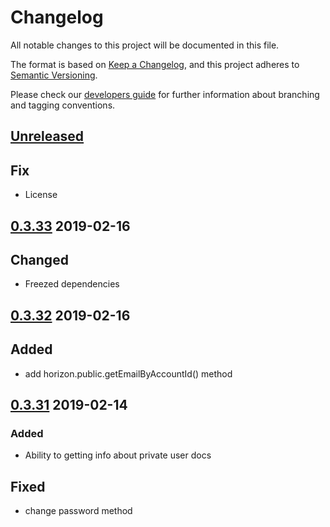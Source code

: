 # Changelog
All notable changes to this project will be documented in this file.

The format is based on [Keep a Changelog](https://keepachangelog.com/en/1.0.0/),
and this project adheres to [Semantic Versioning](https://semver.org/spec/v2.0.0.html).

Please check our [developers guide](https://gitlab.com/tokend/developers-guide)
for further information about branching and tagging conventions.

## [Unreleased]
## Fix
- License

## [0.3.33] 2019-02-16
## Changed
- Freezed dependencies

## [0.3.32] 2019-02-16
## Added
- add horizon.public.getEmailByAccountId() method

## [0.3.31] 2019-02-14

### Added
- Ability to getting info about private user docs

## Fixed
- change password method

[Unreleased]: https://github.com/tokend/admin-panel/compare/0.3.33...HEAD
[0.3.33]: https://github.com/tokend/admin-panel/compare/0.3.32...0.3.33
[0.3.32]: https://github.com/tokend/admin-panel/compare/0.3.31...0.3.32
[0.3.31]: https://github.com/tokend/admin-panel/compare/0.3.30...0.3.31
